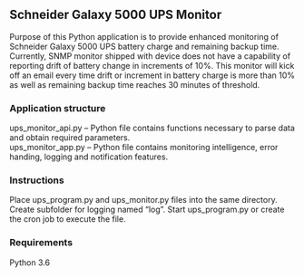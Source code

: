## Schneider Galaxy 5000 UPS Monitor

Purpose of this Python application is to provide enhanced monitoring of Schneider Galaxy 5000 UPS battery charge and remaining backup time. Currently, SNMP monitor shipped with device does not have a capability of reporting drift of battery change in increments of 10%. This monitor will kick off an email every time drift or increment in battery charge is more than 10% as well as remaining backup time reaches 30 minutes of threshold. 


### Application structure

ups_monitor_api.py – Python file contains functions necessary to parse data and obtain required parameters.  
ups_monitor_app.py – Python file contains monitoring intelligence, error handing, logging and notification features.  


### Instructions

Place ups_program.py and ups_monitor.py files into the same directory. 
Create subfolder for logging named “log”. 
Start ups_program.py or create the cron job to execute the file. 


### Requirements

Python 3.6 



<!-- ### Prerequisites

What things you need to install the software and how to install them

```
Give examples
```

### Installing

A step by step series of examples that tell you how to get a development env running

Say what the step will be

```
Give the example
```

And repeat

```
until finished
```

End with an example of getting some data out of the system or using it for a little demo

## Running the tests

Explain how to run the automated tests for this system

### Break down into end to end tests

Explain what these tests test and why

```
Give an example
```

### And coding style tests

Explain what these tests test and why

```
Give an example
```

## Deployment

Add additional notes about how to deploy this on a live system

## Built With

* [Dropwizard](http://www.dropwizard.io/1.0.2/docs/) - The web framework used
* [Maven](https://maven.apache.org/) - Dependency Management
* [ROME](https://rometools.github.io/rome/) - Used to generate RSS Feeds

## Contributing

Please read [CONTRIBUTING.md](https://gist.github.com/PurpleBooth/b24679402957c63ec426) for details on our code of conduct, and the process for submitting pull requests to us.

## Versioning

We use [SemVer](http://semver.org/) for versioning. For the versions available, see the [tags on this repository](https://github.com/your/project/tags). 

## Authors

* **Billie Thompson** - *Initial work* - [PurpleBooth](https://github.com/PurpleBooth)

See also the list of [contributors](https://github.com/your/project/contributors) who participated in this project.

## License

This project is licensed under the MIT License - see the [LICENSE.md](LICENSE.md) file for details

## Acknowledgments

* Hat tip to anyone whose code was used
* Inspiration
* etc -->
